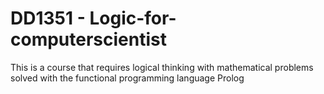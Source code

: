 # DD1351 - Logic-for-computerscientist
This is a course that requires logical thinking with mathematical problems solved with the functional programming language Prolog
